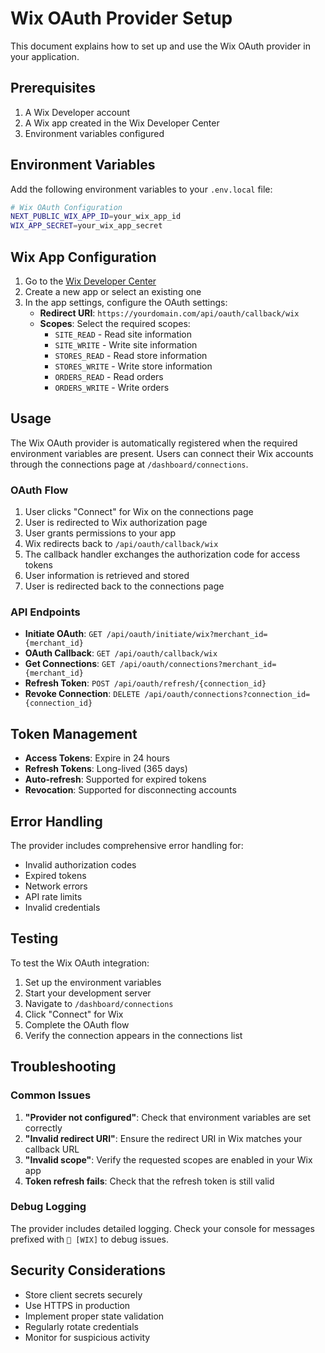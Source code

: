 # Wix OAuth Provider Setup

This document explains how to set up and use the Wix OAuth provider in your application.

## Prerequisites

1. A Wix Developer account
2. A Wix app created in the Wix Developer Center
3. Environment variables configured

## Environment Variables

Add the following environment variables to your `.env.local` file:

```bash
# Wix OAuth Configuration
NEXT_PUBLIC_WIX_APP_ID=your_wix_app_id
WIX_APP_SECRET=your_wix_app_secret
```

## Wix App Configuration

1. Go to the [Wix Developer Center](https://dev.wix.com/)
2. Create a new app or select an existing one
3. In the app settings, configure the OAuth settings:
   - **Redirect URI**: `https://yourdomain.com/api/oauth/callback/wix`
   - **Scopes**: Select the required scopes:
     - `SITE_READ` - Read site information
     - `SITE_WRITE` - Write site information
     - `STORES_READ` - Read store information
     - `STORES_WRITE` - Write store information
     - `ORDERS_READ` - Read orders
     - `ORDERS_WRITE` - Write orders

## Usage

The Wix OAuth provider is automatically registered when the required environment variables are present. Users can connect their Wix accounts through the connections page at `/dashboard/connections`.

### OAuth Flow

1. User clicks "Connect" for Wix on the connections page
2. User is redirected to Wix authorization page
3. User grants permissions to your app
4. Wix redirects back to `/api/oauth/callback/wix`
5. The callback handler exchanges the authorization code for access tokens
6. User information is retrieved and stored
7. User is redirected back to the connections page

### API Endpoints

- **Initiate OAuth**: `GET /api/oauth/initiate/wix?merchant_id={merchant_id}`
- **OAuth Callback**: `GET /api/oauth/callback/wix`
- **Get Connections**: `GET /api/oauth/connections?merchant_id={merchant_id}`
- **Refresh Token**: `POST /api/oauth/refresh/{connection_id}`
- **Revoke Connection**: `DELETE /api/oauth/connections?connection_id={connection_id}`

## Token Management

- **Access Tokens**: Expire in 24 hours
- **Refresh Tokens**: Long-lived (365 days)
- **Auto-refresh**: Supported for expired tokens
- **Revocation**: Supported for disconnecting accounts

## Error Handling

The provider includes comprehensive error handling for:
- Invalid authorization codes
- Expired tokens
- Network errors
- API rate limits
- Invalid credentials

## Testing

To test the Wix OAuth integration:

1. Set up the environment variables
2. Start your development server
3. Navigate to `/dashboard/connections`
4. Click "Connect" for Wix
5. Complete the OAuth flow
6. Verify the connection appears in the connections list

## Troubleshooting

### Common Issues

1. **"Provider not configured"**: Check that environment variables are set correctly
2. **"Invalid redirect URI"**: Ensure the redirect URI in Wix matches your callback URL
3. **"Invalid scope"**: Verify the requested scopes are enabled in your Wix app
4. **Token refresh fails**: Check that the refresh token is still valid

### Debug Logging

The provider includes detailed logging. Check your console for messages prefixed with `🤖 [WIX]` to debug issues.

## Security Considerations

- Store client secrets securely
- Use HTTPS in production
- Implement proper state validation
- Regularly rotate credentials
- Monitor for suspicious activity
